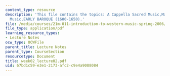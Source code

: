 ```yaml
---
content_type: resource
description: 'This file contains the topics: A Cappella Sacred Music,Madrigal,Instrumental
  Music,EARLY BAROQUE (1600-1650).'
file: /media/courses/21m-011-introduction-to-western-music-spring-2006/67bd1c59e3e12173afc2c9e4a9088084_week02_lecture02.pdf
file_type: application/pdf
learning_resource_types:
- Lecture Notes
ocw_type: OCWFile
parent_title: Lecture Notes
parent_type: CourseSection
resourcetype: Document
title: week02_lecture02.pdf
uid: 67bd1c59-e3e1-2173-afc2-c9e4a9088084
---
```

